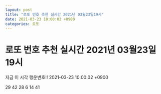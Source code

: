 ```yaml
---
layout: post
title: "로또 번호 추천 실시간 2021년 03월23일19시"
date: 2021-03-23 10:00:02 +0900
categories: 로또
---
```


# 로또 번호 추천 실시간 2021년 03월23일19시

지금 이 시각 행운번호!! 2021-03-23 10:00:02 +0900

 29  42  28  6  14  41 


